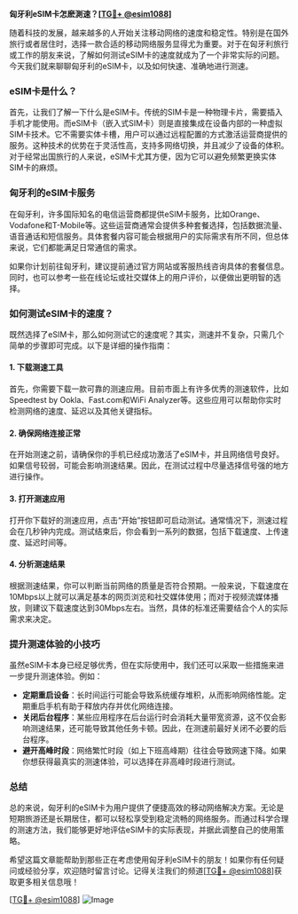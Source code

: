 **匈牙利eSIM卡怎麽測速？[[TG💪+ @esim1088](https://t.me/s/esim1088)]**

随着科技的发展，越来越多的人开始关注移动网络的速度和稳定性。特别是在国外旅行或者居住时，选择一款合适的移动网络服务显得尤为重要。对于在匈牙利旅行或工作的朋友来说，了解如何测试eSIM卡的速度就成为了一个非常实际的问题。今天我们就来聊聊匈牙利的eSIM卡，以及如何快速、准确地进行测速。

### eSIM卡是什么？

首先，让我们了解一下什么是eSIM卡。传统的SIM卡是一种物理卡片，需要插入手机才能使用。而eSIM卡（嵌入式SIM卡）则是直接集成在设备内部的一种虚拟SIM卡技术。它不需要实体卡槽，用户可以通过远程配置的方式激活运营商提供的服务。这种技术的优势在于灵活性高，支持多网络切换，并且减少了设备的体积。对于经常出国旅行的人来说，eSIM卡尤其方便，因为它可以避免频繁更换实体SIM卡的麻烦。

### 匈牙利的eSIM卡服务

在匈牙利，许多国际知名的电信运营商都提供eSIM卡服务，比如Orange、Vodafone和T-Mobile等。这些运营商通常会提供多种套餐选择，包括数据流量、语音通话和短信服务。具体套餐内容可能会根据用户的实际需求有所不同，但总体来说，它们都能满足日常通信的需求。

如果你计划前往匈牙利，建议提前通过官方网站或客服热线咨询具体的套餐信息。同时，也可以参考一些在线论坛或社交媒体上的用户评价，以便做出更明智的选择。

### 如何测试eSIM卡的速度？

既然选择了eSIM卡，那么如何测试它的速度呢？其实，测速并不复杂，只需几个简单的步骤即可完成。以下是详细的操作指南：

#### 1. 下载测速工具

首先，你需要下载一款可靠的测速应用。目前市面上有许多优秀的测速软件，比如Speedtest by Ookla、Fast.com和WiFi Analyzer等。这些应用可以帮助你实时检测网络的速度、延迟以及其他关键指标。

#### 2. 确保网络连接正常

在开始测速之前，请确保你的手机已经成功激活了eSIM卡，并且网络信号良好。如果信号较弱，可能会影响测速结果。因此，在测试过程中尽量选择信号强的地方进行操作。

#### 3. 打开测速应用

打开你下载好的测速应用，点击“开始”按钮即可启动测试。通常情况下，测速过程会在几秒钟内完成。测试结束后，你会看到一系列的数据，包括下载速度、上传速度、延迟时间等。

#### 4. 分析测速结果

根据测速结果，你可以判断当前网络的质量是否符合预期。一般来说，下载速度在10Mbps以上就可以满足基本的网页浏览和社交媒体使用；而对于视频流媒体播放，则建议下载速度达到30Mbps左右。当然，具体的标准还需要结合个人的实际需求来决定。

### 提升测速体验的小技巧

虽然eSIM卡本身已经足够优秀，但在实际使用中，我们还可以采取一些措施来进一步提升测速体验。例如：

- **定期重启设备**：长时间运行可能会导致系统缓存堆积，从而影响网络性能。定期重启手机有助于释放内存并优化网络连接。
- **关闭后台程序**：某些应用程序在后台运行时会消耗大量带宽资源，这不仅会影响测速结果，还可能导致其他任务卡顿。因此，在测速前最好关闭不必要的后台程序。
- **避开高峰时段**：网络繁忙时段（如上下班高峰期）往往会导致网速下降。如果你想获得最真实的测速体验，可以选择在非高峰时段进行测试。

### 总结

总的来说，匈牙利的eSIM卡为用户提供了便捷高效的移动网络解决方案。无论是短期旅游还是长期居住，都可以轻松享受到稳定流畅的网络服务。而通过科学合理的测速方法，我们能够更好地评估eSIM卡的实际表现，并据此调整自己的使用策略。

希望这篇文章能帮助到那些正在考虑使用匈牙利eSIM卡的朋友！如果你有任何疑问或经验分享，欢迎随时留言讨论。记得关注我们的频道[[TG💪+ @esim1088](https://t.me/s/esim1088)]获取更多相关信息哦！

[[TG💪+ @esim1088](https://t.me/s/esim1088)] ![Image](https://i.postimg.cc/4NQfJmqS/Snipaste-2025-05-13-00-14-12.png)